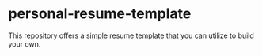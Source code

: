 # personal-resume-template
This repository offers a simple resume template that you can utilize to build your own.
